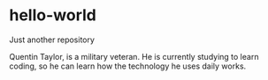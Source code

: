 # hello-world
Just another repository


Quentin Taylor, is a military veteran. He is currently studying to learn coding, so he can learn how the technology he uses daily works. 
